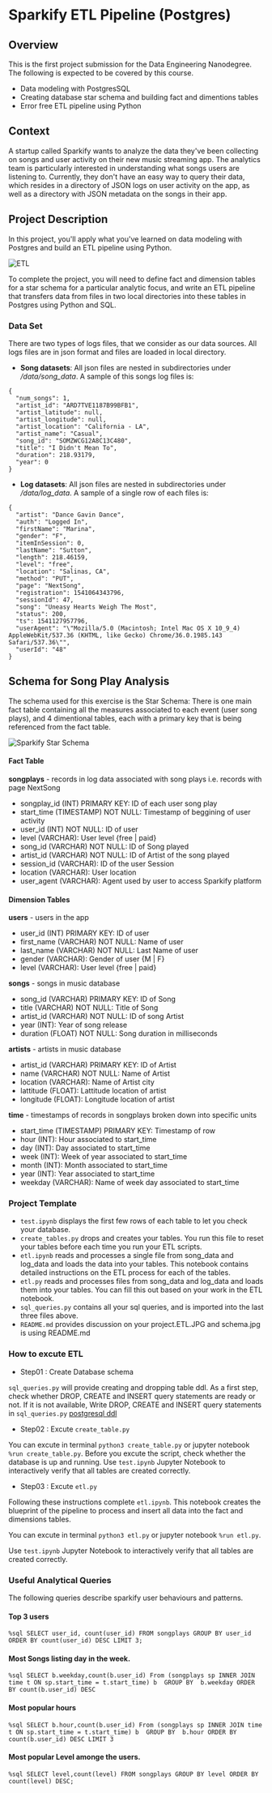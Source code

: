 # Sparkify ETL Pipeline (Postgres)


## Overview

This is the first project submission for the Data Engineering Nanodegree. The following is expected to be covered by this course.
- Data modeling with PostgresSQL
- Creating database star schema and building fact and dimentions tables
- Error free ETL pipeline using Python

## Context 

A startup called Sparkify wants to analyze the data they've been collecting on songs and user activity on their new music streaming app. The analytics team is particularly interested in understanding what songs users are listening to. Currently, they don't have an easy way to query their data, which resides in a directory of JSON logs on user activity on the app, as well as a directory with JSON metadata on the songs in their app.

## Project Description

In this project, you'll apply what you've learned on data modeling with Postgres and build an ETL pipeline using Python.

![ETL](ETL.JPG)

To complete the project, you will need to define fact and dimension tables for a star schema for a particular analytic focus, and write an ETL pipeline that transfers data from files in two local directories into these tables in Postgres using Python and SQL.

### Data Set

There are two types of logs files, that we consider as our data sources. All logs files are in json format and files are loaded in local directory.

- **Song datasets**:
  All json files are nested in subdirectories under */data/song_data*. 
 A sample of this songs log files is:
 
```
{
  "num_songs": 1,
  "artist_id": "ARD7TVE1187B99BFB1",
  "artist_latitude": null,
  "artist_longitude": null,
  "artist_location": "California - LA",
  "artist_name": "Casual",
  "song_id": "SOMZWCG12A8C13C480",
  "title": "I Didn't Mean To",
  "duration": 218.93179,
  "year": 0
}
```
 
- **Log datasets**:
  All json files are nested in subdirectories under */data/log_data*. A sample of a single row of each files is:


```
{
  "artist": "Dance Gavin Dance",
  "auth": "Logged In",
  "firstName": "Marina",
  "gender": "F",
  "itemInSession": 0,
  "lastName": "Sutton",
  "length": 218.46159,
  "level": "free",
  "location": "Salinas, CA",
  "method": "PUT",
  "page": "NextSong",
  "registration": 1541064343796,
  "sessionId": 47,
  "song": "Uneasy Hearts Weigh The Most",
  "status": 200,
  "ts": 1541127957796,
  "userAgent": "\"Mozilla/5.0 (Macintosh; Intel Mac OS X 10_9_4) AppleWebKit/537.36 (KHTML, like Gecko) Chrome/36.0.1985.143 Safari/537.36\"",
  "userId": "48"
}
```

## Schema for Song Play Analysis

The schema used for this exercise is the Star Schema: 
There is one main fact table containing all the measures associated to each event (user song plays), 
and 4 dimentional tables, each with a primary key that is being referenced from the fact table.

![Sparkify Star Schema](schema.JPG)


#### Fact Table

**songplays** - records in log data associated with song plays i.e. records with page NextSong

- songplay_id (INT) PRIMARY KEY: ID of each user song play 
- start_time (TIMESTAMP) NOT NULL: Timestamp of beggining of user activity
- user_id (INT) NOT NULL: ID of user
- level (VARCHAR): User level {free | paid}
- song_id (VARCHAR) NOT NULL: ID of Song played
- artist_id (VARCHAR) NOT NULL: ID of Artist of the song played
- session_id (VARCHAR): ID of the user Session 
- location (VARCHAR): User location 
- user_agent (VARCHAR): Agent used by user to access Sparkify platform

#### Dimension Tables
**users** - users in the app
- user_id (INT) PRIMARY KEY: ID of user
- first_name (VARCHAR) NOT NULL: Name of user
- last_name (VARCHAR) NOT NULL: Last Name of user
- gender (VARCHAR): Gender of user {M | F}
- level (VARCHAR): User level {free | paid}

**songs** - songs in music database
- song_id (VARCHAR) PRIMARY KEY: ID of Song
- title (VARCHAR) NOT NULL: Title of Song
- artist_id (VARCHAR) NOT NULL: ID of song Artist
- year (INT): Year of song release
- duration (FLOAT) NOT NULL: Song duration in milliseconds

**artists** - artists in music database
- artist_id (VARCHAR) PRIMARY KEY: ID of Artist
- name (VARCHAR) NOT NULL: Name of Artist
- location (VARCHAR): Name of Artist city
- lattitude (FLOAT): Lattitude location of artist
- longitude (FLOAT): Longitude location of artist

**time** - timestamps of records in songplays broken down into specific units
- start_time (TIMESTAMP) PRIMARY KEY: Timestamp of row
- hour (INT): Hour associated to start_time
- day (INT): Day associated to start_time
- week (INT): Week of year associated to start_time
- month (INT): Month associated to start_time 
- year (INT): Year associated to start_time
- weekday (VARCHAR): Name of week day associated to start_time

### Project Template

- `test.ipynb`  displays the first few rows of each table to let you check your database.
- `create_tables.py` drops and creates your tables. You run this file to reset your tables before each time you run your ETL scripts.
- `etl.ipynb` reads and processes a single file from song_data and log_data and loads the data into your tables. This notebook contains detailed instructions on the ETL process for each of the tables.
- `etl.py` reads and processes files from song_data and log_data and loads them into your tables. You can fill this out based on your work in the ETL notebook.
- `sql_queries.py` contains all your sql queries, and is imported into the last three files above.
- `README.md` provides discussion on your project.ETL.JPG and schema.jpg is using README.md



### How to excute ETL

- Step01 : Create Database schema

`sql_queries.py` will provide creating and dropping table ddl. As a first step, check whether DROP, CREATE and INSERT query statements are ready or not. If it is not available, Write DROP, CREATE and INSERT query statements in `sql_queries.py` [postgresql ddl](https://www.postgresql.org/docs/8.4/ddl.html)


- Step02 : Excute `create_table.py` 

You can excute in terminal `python3 create_table.py` or jupyter notebook `%run create_table.py`.
Before you excute the script, check whether the database is up and running. Use `test.ipynb` Jupyter Notebook to interactively verify that all tables are created correctly.

- Step03 :  Excute `etl.py`

Following these instructions complete `etl.ipynb`. This notebook creates the blueprint of the pipeline to process and insert all data into the fact and dimensions tables.

You can excute in terminal `python3 etl.py` or jupyter notebook `%run etl.py`.

Use `test.ipynb` Jupyter Notebook to interactively verify that all tables are created correctly.


### Useful Analytical Queries 
The following queries describe sparkify user behaviours and patterns.


#### Top 3 users

`%sql SELECT user_id, count(user_id) FROM songplays GROUP BY user_id ORDER BY count(user_id) DESC LIMIT 3;`

#### Most Songs listing day in the week.

`%sql SELECT b.weekday,count(b.user_id) From (songplays sp INNER JOIN time t ON sp.start_time = t.start_time) b  GROUP BY  b.weekday ORDER BY count(b.user_id) DESC`

#### Most popular hours 

`%sql SELECT b.hour,count(b.user_id) From (songplays sp INNER JOIN time t ON sp.start_time = t.start_time) b  GROUP BY  b.hour ORDER BY count(b.user_id) DESC LIMIT 3`


#### Most popular Level amonge the users.

`%sql SELECT level,count(level) FROM songplays GROUP BY level ORDER BY count(level) DESC;`

















